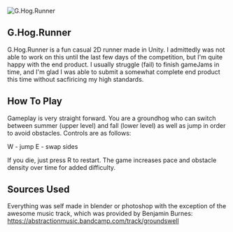 ![G.Hog.Runner](http://i.imgur.com/qpgB94E.png)

## G.Hog.Runner

G.Hog.Runner is a fun casual 2D runner made in Unity.  I admittedly was not able to work on this until the last few days of the competition, but I'm quite happy with the end product.  I usually struggle (fail) to finish gameJams in time, and I'm glad I was able to submit a somewhat complete end product this time without sacfiricing my high standards.


## How To Play

Gameplay is very straight forward. You are a groundhog who can switch between summer (upper level)
and fall (lower level) as well as jump in order to avoid obstacles. Controls are as follows:

W - jump
E - swap sides

If you die, just press R to restart. The game increases pace and obstacle density over time for added difficulty.


## Sources Used

Everything was self made in blender or photoshop with the exception of the awesome music track, which was provided by Benjamin Burnes:  https://abstractionmusic.bandcamp.com/track/groundswell





